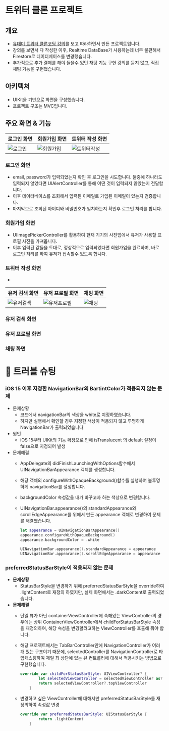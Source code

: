 # 트위터 클론 프로젝트

## 개요
- [유데미 트위터 클론코딩 강의](https://www.udemy.com/course/twitter-ios-clone-swift)를 보고 따라하면서 만든 프로젝트입니다.
- 강의를 보면서 다 작성한 이후, Realtime DataBase가 사용하는데 너무 불편해서 Firestore로 데이터베이스를 변경했습니다.
- 추가적으로 추가 결제를 해야 들을수 있던 채팅 기능 구현 강의를 듣지 않고, 직접 채팅 기능을 구현했습니다.

## 아키텍처
- UIKit을 기반으로 화면을 구성했습니다.
- 프로젝트 구조는 MVC입니다.

## 주요 화면 & 기능
| 로그인 화면 | 회원가입 화면 | 트위터 작성 화면 | 
| --- | --- | --- |
| ![로그인](https://github.com/user-attachments/assets/2cf92420-bd75-4238-b423-252b1b82cf44) | ![회원가입](https://github.com/user-attachments/assets/e86a7b01-1743-40a1-a4a4-11d9864438dd) | ![트위터작성](https://github.com/user-attachments/assets/94687afc-e073-498e-b14c-7e864893847f) |

### 로그인 화면
- email, password가 입력되었는지 확인 후 로그인을 시도합니다. 둘중에 하나라도 입력되지 않았다면 UIAlertController를 통해 어떤 것이 입력되지 않았는지 전달합니다.
- 이후 데이터베이스를 조회해서 입력된 이메일로 가입된 이메일이 있는지 검증합니다.
- 마지막으로 조회된 아이디와 비밀번호가 일치하는지 확인후 로그인 처리를 합니다.
### 회원가입 화면
- UIImagePickerController를 활용하여 현재 기기의 사진앱에서 유저가 사용할 프로필 사진을 가져옵니다.
- 이후 입력된 값들을 토대로, 정상적으로 입력되었다면 회원가입을 완료하며, 바로 로그인 처리를 하여 유저가 접속할수 있도록 합니다.
### 트위터 작성 화면
- 
 
| 유저 검색 화면 | 유저 프로필 화면 | 채팅 화면 |  
| --- | --- | --- |
| ![유저검색](https://github.com/user-attachments/assets/3ae920a5-c12e-45ea-a31e-c3020220ebf9) | ![유저프로필](https://github.com/user-attachments/assets/9d0139f2-2f67-4bb4-b3ed-f5c85acd07bb) | ![채팅](https://github.com/user-attachments/assets/54fe3cf9-7c54-4b20-b6f5-22fbd7c586b8) |

### 유저 검색 화면

### 유저 프로필 화면

### 채팅 화면


# 🔫 트러블 슈팅
### iOS 15 이후 지정한 NavigationBar의 BartintColor가 적용되지 않는 문제

- 문제상황
    - 코드에서 navigationBar의 색상을 white로 지정하였습니다.
    - 하지만 실행해서 확인할 경우 지정한 색상이 적용되지 않고 투명하게 NavigationBar가 출력되었습니다
- 원인
    - iOS 15부터 UIKit의 기능 확장으로 인해 isTranslucent 의 default 설정이 false으로 지정되어 발생
- 문제해결
    - AppDelegate의 didFinishLaunchingWithOptions함수에서 
    UINavigationBarAppearance 객체를 생성합니다.
    - 해당 객체의 configureWithOpaqueBackground()함수를 실행하여
    불투명하게 navigationBar를 설정합니다.
    - backgroundColor 속성값을 내가 바꾸고자 하는 색상으로 변경합니다.
    - UINavigationBar.appearance()의 standardAppearance와 
    scrollEdgeAppearance를 위에서 만든 appearance 객체로 변경하여 문제를 해결했습니다.
        
        ```swift
        let appearance = UINavigationBarAppearance()
        appearance.configureWithOpaqueBackground()
        appearance.backgroundColor = .white
                
        UINavigationBar.appearance().standardAppearance = appearance
        UINavigationBar.appearance().scrollEdgeAppearance = appearance
        ```
        

### preferredStatusBarStyle이 적용되지 않는 문제

- **문제상황**
    - StatusBarStyle을 변경하기 위해 preferredStatusBarStyle을 override하여
    .lightContent로 재정의 하였지만, 실제 화면에서는 .darkContent로 출력되었습니다.
- **문제해결**
    - 단일 뷰가 아닌 containerViewController에 속해있는 ViewController의 경우에는
    상위 ContainerViewController에서 childForStatusBarStyle 속성을 재정의하여,
    해당 속성을 변경할려고하는 ViewController를 호출해 줘야 합니다.
    - 해당 프로젝트에서는 TabBarController안에 NavigationController가 여러개 있는 구조이기 때문에,
    selectedController를 NavigationController로 타입캐스팅하여 제일 최 상단에 있는 뷰 컨트롤러에 대해서 적용시키는 방법으로 구현했습니다.
        
        ```swift
        override var childForStatusBarStyle: UIViewController? {
                let selectedViewController = selectedViewController as? UINavigationController
                return selectedViewController?.topViewController
            }
        ```
        
    - 변경하고 싶은 ViewController에 대해서만 preferredStatusBarStyle를 재정의하여 속성값 변경
        
        ```swift
        override var preferredStatusBarStyle: UIStatusBarStyle {
                return .lightContent
            }
        ```
